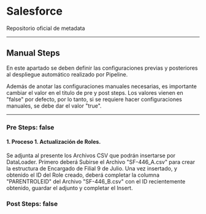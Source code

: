 # Salesforce

Repositorio oficial de metadata

--------

## Manual Steps

En este apartado se deben definir las configuraciones previas y posteriores al despliegue automático realizado por Pipeline.

Además de anotar las configuraciones manuales necesarias, es importante cambiar el valor en el titulo de pre y post steps. Los valores vienen en "false" por defecto, por lo tanto, si se requiere hacer configuraciones manuales, se debe dar el valor "true".

--------

### Pre Steps: false 

#### 1. Proceso 1. Actualización de Roles.
 
Se adjunta al presente los Archivos CSV que podrán insertarse por DataLoader.
Primero deberá Subirse el Archivo "SF-446_A.csv" para crear la estructura de Encargado de Filial 9 de Julio. Una vez insertado, y obtenido el ID del Role creado, deberá completar la columna "PARENTROLEID" del Archivo "SF-446_B.csv" con el ID recientemente obtenido, guardar el adjunto y completar el Insert.


### Post Steps: false




